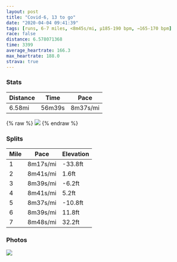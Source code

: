 ```yaml
---
layout: post
title: "Covid-6, 13 to go"
date: "2020-04-04 09:41:39"
tags: [runs, 6-7 miles, <8m45s/mi, μ185-190 bpm, →165-170 bpm]
race: false
distance: 6.578071368
time: 3399
average_heartrate: 166.3
max_heartrate: 188.0
strava: true
---
```


### Stats

| Distance | Time | Pace |
|----------|------|------|
|6.58mi|56m39s|8m37s/mi|

{% raw %}
<img src='https://maps.googleapis.com/maps/api/staticmap?maptype=roadmap&path=enc:oewwF~psbMIHGXHXJDDABFDAJHN^Zd@DLCLc@xAk@dAOb@Eb@{@`DSRWj@Md@Yl@AJFXHHJBRXf@jATRd@NRVr@d@PTF`@CPk@pAi@dBQp@SlA_@x@Uv@C\Vb@tAnAfBbATZp@b@x@p@tAp@LXJf@JRMJEHBTFLp@`@~@\JNNd@TXXLtAXt@^l@FzCbAlARlBr@`@BJF[vAmAhDCP@PH@XINODYj@gBHc@Pe@DYT]@BF_@AOF?HOl@CXDbAh@NBJEHMb@[~@Dn@HDg@Te@C]EEFEHARa@JCl@Fj@Rn@J`@LfAEfAXf@DdAIv@PjAA`@D^KL?^d@XJb@DZLx@L\Iv@DxBj@fCPrAh@r@PV@h@Of@A`@JtAPd@N`BlAf@Hb@Rn@RbANfA@p@MfBGr@Kj@?zDTr@C|@JbAPp@DzBBlBAt@L|BJx@Av@P|CL`@?`@ILD`AHVCpADlD\dBVFFBPDD`@H^@fBb@dAAhEXjB?~@NbA@|Bb@z@@hDb@nBF^NVBdCXl@RjB?^Hn@TRRVLRZHFn@LbAHAfAGzA]pBCrAMhBA|AKjADLNHPBLEBaAVqCH}BP{CA[Py@HEV@LM?{@EKMEKM_@OSPWFaBW]YUGc@a@YGIK_@QWEa@Le@GuA@wBa@a@AyAS{@Cg@Q_Da@iAS_CMiBUuBGmAKaBEWBoAMqAU}@Bc@HeBOy@A{@Yi@Gi@DUGwBCcAHm@Q}@MkA@i@Eg@Wa@Nu@@sAI]I}@C}@U_AHoEAgBO_A@gAMa@@u@GWB_BI]Iu@D{As@c@KWMEGWIc@i@cAo@cBWm@Cm@M{BSiA]iCO{@i@OA[SOCm@Ea@Xc@AmA]GEK]_@Q}@Dm@MkAEm@OQWGAKFo@C}@JmBCa@S]MkBKQDc@h@G?CCBWGQ?KBGD@LK?UOYo@q@{@c@[YIQ}@y@o@QAGqAcA[K}A{@y@CIIQEIKe@q@[KEYGOeBaCSSc@MISQGGMGu@KMYOMAYPODc@FGKEOk@QHo@Nm@BUCEo@YY_@EKE_@Qm@Ki@m@g@GA[a@WKk@I]OI_@EACSMUFo@Oc@FQ?OOm@_@_@O@UQNg@Ra@Vq@BUV_@?GWUG_@_@}@kAq@y@MWc@&key=AIzaSyC1MId7bFpkLXNAaYhBSTb8jLyiSqzbDtM&size=800x800&markers=color:yellow|label:S|40.75624,-73.99712&markers=color:green|label:F|40.756320000000024,-73.99779'>
{% endraw %}

### Splits

| Mile | Pace | Elevation |
|------|------|-----------|
|1|8m17s/mi|-33.8ft|
|2|8m41s/mi|1.6ft|
|3|8m39s/mi|-6.2ft|
|4|8m41s/mi|5.2ft|
|5|8m37s/mi|-10.8ft|
|6|8m39s/mi|11.8ft|
|7|8m48s/mi|32.2ft|

### Photos
<img src='https://dgtzuqphqg23d.cloudfront.net/gbq79znXFU7ueb_p8ReFKH4puWPSCsl_eJcVPR4vi9k-768x768.jpg'>
